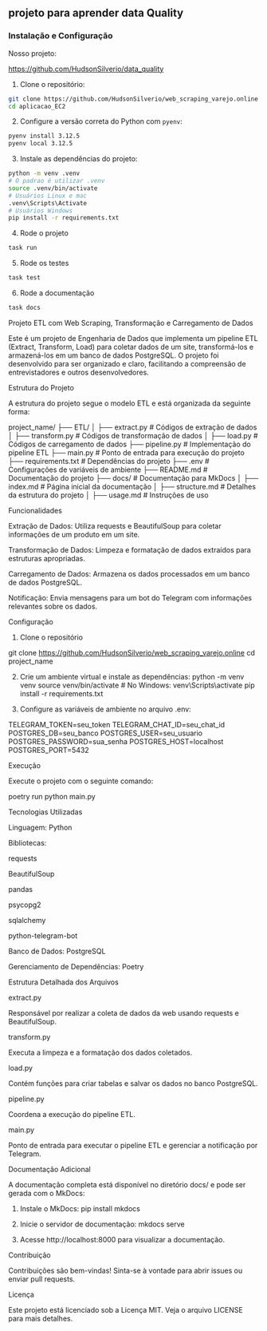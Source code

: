 ## projeto para aprender data Quality




### Instalação e Configuração


Nosso projeto:


https://github.com/HudsonSilverio/data_quality


1. Clone o repositório:
```bash
git clone https://github.com/HudsonSilverio/web_scraping_varejo.online
cd aplicacao_EC2
```
2. Configure a versão correta do Python com `pyenv`:
```bash
pyenv install 3.12.5
pyenv local 3.12.5
```
3. Instale as dependências do projeto:
```bash
python -m venv .venv
# O padrao é utilizar .venv
source .venv/bin/activate
# Usuários Linux e mac
.venv\Scripts\Activate
# Usuários Windows
pip install -r requirements.txt  
```


4. Rode o projeto
```bash
task run
```


5. Rode os testes
```bash
task test
```


6. Rode a documentação
```bash
task docs
```
Projeto ETL com Web Scraping, Transformação e Carregamento de Dados

Este é um projeto de Engenharia de Dados que implementa um pipeline ETL (Extract, Transform, Load) para coletar dados de um site, transformá-los e armazená-los em um banco de dados PostgreSQL. O projeto foi desenvolvido para ser organizado e claro, facilitando a compreensão de entrevistadores e outros desenvolvedores.

Estrutura do Projeto

A estrutura do projeto segue o modelo ETL e está organizada da seguinte forma:

project_name/
├── ETL/
│   ├── extract.py        # Códigos de extração de dados
│   ├── transform.py      # Códigos de transformação de dados
│   ├── load.py           # Códigos de carregamento de dados
├── pipeline.py           # Implementação do pipeline ETL
├── main.py               # Ponto de entrada para execução do projeto
├── requirements.txt      # Dependências do projeto
├── .env                  # Configurações de variáveis de ambiente
├── README.md             # Documentação do projeto
├── docs/                 # Documentação para MkDocs
│   ├── index.md          # Página inicial da documentação
│   ├── structure.md      # Detalhes da estrutura do projeto
│   ├── usage.md          # Instruções de uso

Funcionalidades

Extração de Dados: Utiliza requests e BeautifulSoup para coletar informações de um produto em um site.

Transformação de Dados: Limpeza e formatação de dados extraídos para estruturas apropriadas.

Carregamento de Dados: Armazena os dados processados em um banco de dados PostgreSQL.

Notificação: Envia mensagens para um bot do Telegram com informações relevantes sobre os dados.

Configuração

1. Clone o repositório

git clone https://github.com/HudsonSilverio/web_scraping_varejo.online
cd project_name

2. Crie um ambiente virtual e instale as dependências:
python -m venv venv
source venv/bin/activate  # No Windows: venv\Scripts\activate
pip install -r requirements.txt

3. Configure as variáveis de ambiente no arquivo .env:

TELEGRAM_TOKEN=seu_token
TELEGRAM_CHAT_ID=seu_chat_id
POSTGRES_DB=seu_banco
POSTGRES_USER=seu_usuario
POSTGRES_PASSWORD=sua_senha
POSTGRES_HOST=localhost
POSTGRES_PORT=5432

Execução

Execute o projeto com o seguinte comando:

poetry run python main.py

Tecnologias Utilizadas

Linguagem: Python

Bibliotecas:

requests

BeautifulSoup

pandas

psycopg2

sqlalchemy

python-telegram-bot

Banco de Dados: PostgreSQL

Gerenciamento de Dependências: Poetry

Estrutura Detalhada dos Arquivos

extract.py

Responsável por realizar a coleta de dados da web usando requests e BeautifulSoup.

transform.py

Executa a limpeza e a formatação dos dados coletados.

load.py

Contém funções para criar tabelas e salvar os dados no banco PostgreSQL.

pipeline.py

Coordena a execução do pipeline ETL.

main.py

Ponto de entrada para executar o pipeline ETL e gerenciar a notificação por Telegram.

Documentação Adicional

A documentação completa está disponível no diretório docs/ e pode ser gerada com o MkDocs:

1. Instale o MkDocs:
pip install mkdocs

2. Inicie o servidor de documentação:
mkdocs serve

3. Acesse http://localhost:8000 para visualizar a documentação.

Contribuição

Contribuições são bem-vindas! Sinta-se à vontade para abrir issues ou enviar pull requests.

Licença

Este projeto está licenciado sob a Licença MIT. Veja o arquivo LICENSE para mais detalhes.